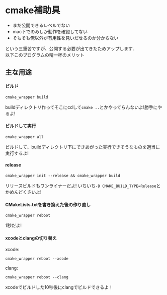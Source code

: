 cmake補助具
========

 * まだ公開できるレベルでない
 * mac下でのみしか動作を確認してない  
 * そもそも俺以外が有用性を見いだせるのか分からない

という三重苦ですが、公開する必要が出てきたためアップします.  
以下このプログラムの精一杯のメリット
 
主な用途
--------
#### ビルド
	cmake_wrapper build

buildディレクトリ作ってそこにcdして`cmake ..`とかやってらんないよ!勝手にやるよ!

#### ビルドして実行
	cmake_wrapper all

ビルドして、buildディレクトリ下にできあがった実行できそうなものを適当に実行するよ!

#### release
	cmake_wrapper init --release && cmake_wrapper build
	
リリースビルドもワンライナーだよ! いちいち`-D CMAKE_BUILD_TYPE=Release`とかめんどくさいよ!

#### CMakeLists.txtを書き換えた後の作り直し
	
	cmake_wrapper reboot
1秒だよ!

#### xcodeとclangの切り替え
	
xcode:
	
	cmake_wrapper reboot --xcode
	
clang:

	cmake_wrapper reboot --clang
	
xcodeでビルドした10秒後にclangでビルドできるよ！

